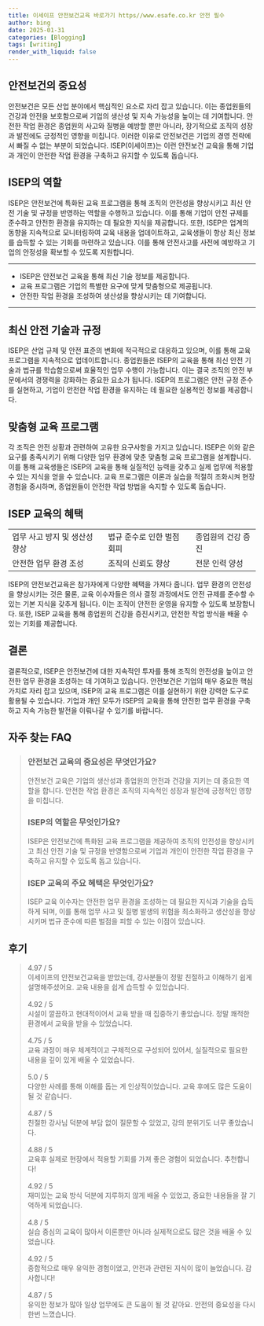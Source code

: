 ```yaml
---
title: 이세이프 안전보건교육 바로가기 https//www.esafe.co.kr 안전 필수
author: bing
date: 2025-01-31
categories: [Blogging]
tags: [writing]
render_with_liquid: false
---
```



<h2 id='안전보건의 중요성'>안전보건의 중요성</h2>

<p>안전보건은 모든 산업 분야에서 핵심적인 요소로 자리 잡고 있습니다. 이는 종업원들의 건강과 안전을 보호함으로써 기업의 생산성 및 지속 가능성을 높이는 데 기여합니다. 안전한 작업 환경은 종업원의 사고와 질병을 예방할 뿐만 아니라, 장기적으로 조직의 성장과 발전에도 긍정적인 영향을 미칩니다. 이러한 이유로 안전보건은 기업의 경영 전략에서 빠질 수 없는 부분이 되었습니다. ISEP(이세이프)는 이런 안전보건 교육을 통해 기업과 개인이 안전한 작업 환경을 구축하고 유지할 수 있도록 돕습니다.</p>

<h2 id='ISEP의 역할'>ISEP의 역할</h2>

<p>ISEP은 안전보건에 특화된 교육 프로그램을 통해 조직의 안전성을 향상시키고 최신 안전 기술 및 규정을 반영하는 역할을 수행하고 있습니다. 이를 통해 기업이 안전 규제를 준수하고 안전한 환경을 유지하는 데 필요한 지식을 제공합니다. 또한, ISEP은 업계의 동향을 지속적으로 모니터링하여 교육 내용을 업데이트하고, 교육생들이 항상 최신 정보를 습득할 수 있는 기회를 마련하고 있습니다. 이를 통해 안전사고를 사전에 예방하고 기업의 안정성을 확보할 수 있도록 지원합니다.</p>

<hr />

<ul>
    <li>ISEP은 안전보건 교육을 통해 최신 기술 정보를 제공합니다.</li>
    <li>교육 프로그램은 기업의 특별한 요구에 맞게 맞춤형으로 제공됩니다.</li>
    <li>안전한 작업 환경을 조성하여 생산성을 향상시키는 데 기여합니다.</li>
</ul>

<hr />

<h2 id='최신 안전 기술과 규정'>최신 안전 기술과 규정</h2>

<p>ISEP은 산업 규제 및 안전 표준의 변화에 적극적으로 대응하고 있으며, 이를 통해 교육 프로그램을 지속적으로 업데이트합니다. 종업원들은 ISEP의 교육을 통해 최신 안전 기술과 법규를 학습함으로써 효율적인 업무 수행이 가능합니다. 이는 결국 조직의 안전 부문에서의 경쟁력을 강화하는 중요한 요소가 됩니다. ISEP의 프로그램은 안전 규정 준수를 실현하고, 기업이 안전한 작업 환경을 유지하는 데 필요한 실용적인 정보를 제공합니다.</p>

<h2 id='맞춤형 교육 프로그램'>맞춤형 교육 프로그램</h2>

<p>각 조직은 안전 상황과 관련하여 고유한 요구사항을 가지고 있습니다. ISEP은 이와 같은 요구를 충족시키기 위해 다양한 업무 환경에 맞춘 맞춤형 교육 프로그램을 설계합니다. 이를 통해 교육생들은 ISEP의 교육을 통해 실질적인 능력을 갖추고 실제 업무에 적용할 수 있는 지식을 얻을 수 있습니다. 교육 프로그램은 이론과 실습을 적절히 조화시켜 현장 경험을 중시하며, 종업원들이 안전한 작업 방법을 숙지할 수 있도록 돕습니다.</p>

<h2 id='ISEP 교육의 혜택'>ISEP 교육의 혜택</h2>

<table>
    <tr>
        <td>업무 사고 방지 및 생산성 향상</td>
        <td>법규 준수로 인한 벌점 회피</td>
        <td>종업원의 건강 증진</td>
    </tr>
    <tr>
        <td>안전한 업무 환경 조성</td>
        <td>조직의 신뢰도 향상</td>
        <td>전문 인력 양성</td>
    </tr>
</table>

<p>ISEP의 안전보건교육은 참가자에게 다양한 혜택을 가져다 줍니다. 업무 환경의 안전성을 향상시키는 것은 물론, 교육 이수자들은 의사 결정 과정에서도 안전 규제를 준수할 수 있는 기본 지식을 갖추게 됩니다. 이는 조직이 안전한 운영을 유지할 수 있도록 보장합니다. 또한, ISEP 교육을 통해 종업원의 건강을 증진시키고, 안전한 작업 방식을 배울 수 있는 기회를 제공합니다.</p>

<h2 id='결론'>결론</h2>

<p>결론적으로, ISEP은 안전보건에 대한 지속적인 투자를 통해 조직의 안전성을 높이고 안전한 업무 환경을 조성하는 데 기여하고 있습니다. 안전보건은 기업의 매우 중요한 핵심 가치로 자리 잡고 있으며, ISEP의 교육 프로그램은 이를 실현하기 위한 강력한 도구로 활용될 수 있습니다. 기업과 개인 모두가 ISEP의 교육을 통해 안전한 업무 환경을 구축하고 지속 가능한 발전을 이뤄나갈 수 있기를 바랍니다.</p>


<h2 id='자주_찾는_FAQ'>자주 찾는 FAQ</h2>
<div itemscope="" itemtype="https://schema.org/FAQPage">
<blockquote>
<div itemscope="" itemprop="mainEntity" itemtype="https://schema.org/Question">
<h3 itemprop="name">안전보건 교육의 중요성은 무엇인가요?</h3>
<div itemscope="" itemprop="acceptedAnswer" itemtype="https://schema.org/Answer">
<span itemprop="text">
<p>안전보건 교육은 기업의 생산성과 종업원의 안전과 건강을 지키는 데 중요한 역할을 합니다. 안전한 작업 환경은 조직의 지속적인 성장과 발전에 긍정적인 영향을 미칩니다.</p>
</span>
</div>
</div>
<div itemscope="" itemprop="mainEntity" itemtype="https://schema.org/Question">
<h3 itemprop="name">ISEP의 역할은 무엇인가요?</h3>
<div itemscope="" itemprop="acceptedAnswer" itemtype="https://schema.org/Answer">
<span itemprop="text">
<p>ISEP은 안전보건에 특화된 교육 프로그램을 제공하여 조직의 안전성을 향상시키고 최신 안전 기술 및 규정을 반영함으로써 기업과 개인이 안전한 작업 환경을 구축하고 유지할 수 있도록 돕고 있습니다.</p>
</span>
</div>
</div>
<div itemscope="" itemprop="mainEntity" itemtype="https://schema.org/Question">
<h3 itemprop="name">ISEP 교육의 주요 혜택은 무엇인가요?</h3>
<div itemscope="" itemprop="acceptedAnswer" itemtype="https://schema.org/Answer">
<span itemprop="text">
<p>ISEP 교육 이수자는 안전한 업무 환경을 조성하는 데 필요한 지식과 기술을 습득하게 되며, 이를 통해 업무 사고 및 질병 발생의 위험을 최소화하고 생산성을 향상시키며 법규 준수에 따른 벌점을 피할 수 있는 이점이 있습니다.</p>
</span>
</div>
</div>
</blockquote>
</div>
<h2 id='후기'>후기</h2>
<div itemscope itemtype="https://schema.org/Product">
  <blockquote>
  <div itemprop="review" itemscope itemtype="https://schema.org/Review">
      <div itemprop="reviewRating" itemscope itemtype="https://schema.org/Rating"> <span itemprop="ratingValue">4.97</span> / <span itemprop="bestRating">5</span> </div>
      <span itemprop="reviewBody">이세이프의 안전보건교육을 받았는데, 강사분들이 정말 친절하고 이해하기 쉽게 설명해주셨어요. 교육 내용을 쉽게 습득할 수 있었습니다.</span>
  </div>
  <br>
  <div itemprop="review" itemscope itemtype="https://schema.org/Review">
      <div itemprop="reviewRating" itemscope itemtype="https://schema.org/Rating"> <span itemprop="ratingValue">4.92</span> / <span itemprop="bestRating">5</span> </div>
      <span itemprop="reviewBody">시설이 깔끔하고 현대적이어서 교육 받을 때 집중하기 좋았습니다. 정말 쾌적한 환경에서 교육을 받을 수 있었습니다.</span>
  </div>
  <br>
  <div itemprop="review" itemscope itemtype="https://schema.org/Review">
      <div itemprop="reviewRating" itemscope itemtype="https://schema.org/Rating"> <span itemprop="ratingValue">4.75</span> / <span itemprop="bestRating">5</span> </div>
      <span itemprop="reviewBody">교육 과정이 매우 체계적이고 구체적으로 구성되어 있어서, 실질적으로 필요한 내용을 깊이 있게 배울 수 있었습니다.</span>
  </div>
  <br>
  <div itemprop="review" itemscope itemtype="https://schema.org/Review">
      <div itemprop="reviewRating" itemscope itemtype="https://schema.org/Rating"> <span itemprop="ratingValue">5.0</span> / <span itemprop="bestRating">5</span> </div>
      <span itemprop="reviewBody">다양한 사례를 통해 이해를 돕는 게 인상적이었습니다. 교육 후에도 많은 도움이 될 것 같습니다.</span>
  </div>
  <br>
  <div itemprop="review" itemscope itemtype="https://schema.org/Review">
      <div itemprop="reviewRating" itemscope itemtype="https://schema.org/Rating"> <span itemprop="ratingValue">4.87</span> / <span itemprop="bestRating">5</span> </div>
      <span itemprop="reviewBody">친절한 강사님 덕분에 부담 없이 질문할 수 있었고, 강의 분위기도 너무 좋았습니다.</span>
  </div>
  <br>
  <div itemprop="review" itemscope itemtype="https://schema.org/Review">
      <div itemprop="reviewRating" itemscope itemtype="https://schema.org/Rating"> <span itemprop="ratingValue">4.88</span> / <span itemprop="bestRating">5</span> </div>
      <span itemprop="reviewBody">교육후 실제로 현장에서 적용할 기회를 가져 좋은 경험이 되었습니다. 추천합니다!</span>
  </div>
  <br>
  <div itemprop="review" itemscope itemtype="https://schema.org/Review">
      <div itemprop="reviewRating" itemscope itemtype="https://schema.org/Rating"> <span itemprop="ratingValue">4.92</span> / <span itemprop="bestRating">5</span> </div>
      <span itemprop="reviewBody">재미있는 교육 방식 덕분에 지루하지 않게 배울 수 있었고, 중요한 내용들을 잘 기억하게 되었습니다.</span>
  </div>
  <br>
  <div itemprop="review" itemscope itemtype="https://schema.org/Review">
      <div itemprop="reviewRating" itemscope itemtype="https://schema.org/Rating"> <span itemprop="ratingValue">4.8</span> / <span itemprop="bestRating">5</span> </div>
      <span itemprop="reviewBody">실습 중심의 교육이 많아서 이론뿐만 아니라 실제적으로도 많은 것을 배울 수 있었습니다.</span>
  </div>
  <br>
  <div itemprop="review" itemscope itemtype="https://schema.org/Review">
      <div itemprop="reviewRating" itemscope itemtype="https://schema.org/Rating"> <span itemprop="ratingValue">4.92</span> / <span itemprop="bestRating">5</span> </div>
      <span itemprop="reviewBody">종합적으로 매우 유익한 경험이었고, 안전과 관련된 지식이 많이 늘었습니다. 감사합니다!</span>
  </div>
  <br>
  <div itemprop="review" itemscope itemtype="https://schema.org/Review">
      <div itemprop="reviewRating" itemscope itemtype="https://schema.org/Rating"> <span itemprop="ratingValue">4.87</span> / <span itemprop="bestRating">5</span> </div>
      <span itemprop="reviewBody">유익한 정보가 많아 일상 업무에도 큰 도움이 될 것 같아요. 안전의 중요성을 다시 한번 느꼈습니다.</span>
  </div>
  </blockquote>
</div>
